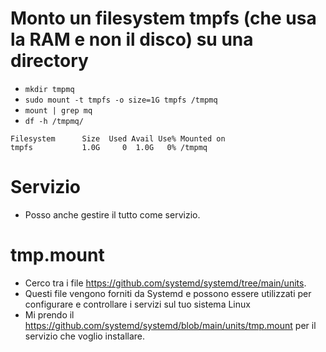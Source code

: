 # Monto un filesystem tmpfs (che usa la RAM e non il disco) su una directory
* `mkdir tmpmq`
* `sudo mount -t tmpfs -o size=1G tmpfs /tmpmq`
* `mount | grep mq`
* `df -h /tmpmq/`
```
Filesystem      Size  Used Avail Use% Mounted on
tmpfs           1.0G     0  1.0G   0% /tmpmq
```
# Servizio
* Posso anche gestire il tutto come servizio.

# tmp.mount
* Cerco tra i file https://github.com/systemd/systemd/tree/main/units.
* Questi file vengono forniti da Systemd e possono essere utilizzati per configurare e controllare i servizi sul tuo sistema Linux
* Mi prendo il https://github.com/systemd/systemd/blob/main/units/tmp.mount per il servizio che voglio installare.